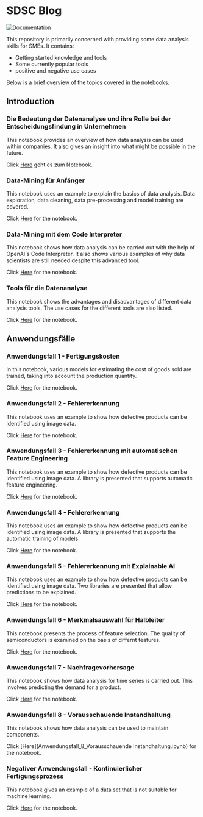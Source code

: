 # SDSC Blog

[![Documentation](https://img.shields.io/badge/lang-de-blue?style=flat-square)](README.md)


This repository is primarily concerned with providing some data analysis skills for SMEs. It contains:
- Getting started knowledge and tools
- Some currently popular tools
- positive and negative use cases

Below is a brief overview of the topics covered in the notebooks.

## Introduction

### Die Bedeutung der Datenanalyse und ihre Rolle bei der Entscheidungsfindung in Unternehmen

This notebook provides an overview of how data analysis can be used within companies. It also gives an insight into what might be possible in the future.

Click [Here](1_Die_Bedeutung_der_Datenanalyse_und_ihre_Rolle_bei_der_Entscheidungsfindung_in_Unternehmen.ipynb) geht es zum Notebook.

### Data-Mining für Anfänger

This notebook uses an example to explain the basics of data analysis. Data exploration, data cleaning, data pre-processing and model training are covered.

Click [Here](2_Data-Mining_für_Anfänger.ipynb) for the notebook.

### Data-Mining mit dem Code Interpreter

This notebook shows how data analysis can be carried out with the help of OpenAI's Code Interpreter. It also shows various examples of why data scientists are still needed despite this advanced tool.

Click [Here](3_Data-Mining_mit_dem_Code_Interpreter.ipynb) for the notebook.

### Tools für die Datenanalyse

This notebook shows the advantages and disadvantages of different data analysis tools. The use cases for the different tools are also listed.

Click [Here](4_Tools_für_die_Datenanalyse.ipynb) for the notebook.

## Anwendungsfälle

### Anwendungsfall 1 - Fertigungskosten

In this notebook, various models for estimating the cost of goods sold are trained, taking into account the production quantity.

Click [Here](Anwendungsfall_1_Fertigungskosten.ipynb) for the notebook.

### Anwendungsfall 2 - Fehlererkennung

This notebook uses an example to show how defective products can be identified using image data.

Click [Here](Anwendungsfall_2_Fehlererkennung.ipynb) for the notebook.

### Anwendungsfall 3 - Fehlererkennung mit automatischen Feature Engineering

This notebook uses an example to show how defective products can be identified using image data. A library is presented that supports automatic feature engineering.

Click [Here](Anwendungsfall_3_Fehlererkennung_mit_automatischem_Feature_Engineering.ipynb) for the notebook.

### Anwendungsfall 4 - Fehlererkennung

This notebook uses an example to show how defective products can be identified using image data. A library is presented that supports the automatic training of models.

Click [Here](Anwendungsfall_4_Fehlererkennung_mit_AutoML.ipynb) for the notebook.

### Anwendungsfall 5 - Fehlererkennung mit Explainable AI

This notebook uses an example to show how defective products can be identified using image data. Two libraries are presented that allow predictions to be explained.

Click [Here](Anwendungsfall_5_Fehlererkennung_mit_Explainable_AI.ipynb) for the notebook.

### Anwendungsfall 6 - Merkmalsauswahl für Halbleiter

This notebook presents the process of feature selection. The quality of semiconductors is examined on the basis of differnt features. 

Click [Here](Anwendungsfall_6_Merkmalsauswahl_für_Halbleiter.ipynb) for the notebook.

### Anwendungsfall 7 - Nachfragevorhersage

This notebook shows how data analysis for time series is carried out. This involves predicting the demand for a product.

Click [Here](Anwendungsfall_7_Nachfragevorhersage.ipynb) for the notebook.

### Anwendungsfall 8 - Vorausschauende Instandhaltung

This notebook shows how data analysis can be used to maintain components.

Click [Here](Anwendungsfall_8_Vorausschauende Instandhaltung.ipynb) for the notebook.

### Negativer Anwendungsfall - Kontinuierlicher Fertigungsprozess

This notebook gives an example of a data set that is not suitable for machine learning. 

Click [Here](Negativer_Anwendungsfall_Kontinuierlicher_Fertigungsprozess.ipynb) for the notebook.